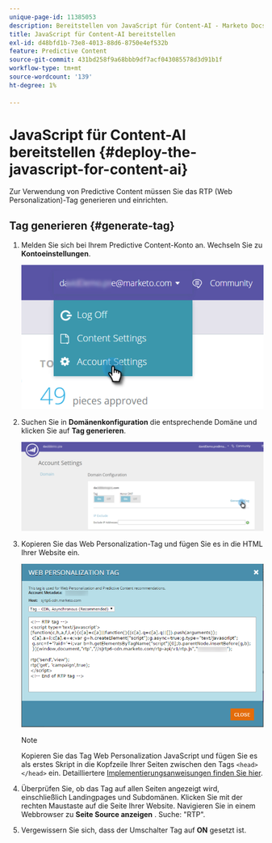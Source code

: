 ```yaml
---
unique-page-id: 11385053
description: Bereitstellen von JavaScript für Content-AI - Marketo Docs - Produktdokumentation
title: JavaScript für Content-AI bereitstellen
exl-id: d48bfd1b-73e8-4013-88d6-8750e4ef532b
feature: Predictive Content
source-git-commit: 431bd258f9a68bbb9df7acf043085578d3d91b1f
workflow-type: tm+mt
source-wordcount: '139'
ht-degree: 1%

---
```


# JavaScript für Content-AI bereitstellen {#deploy-the-javascript-for-content-ai}

Zur Verwendung von Predictive Content müssen Sie das RTP (Web Personalization)-Tag generieren und einrichten.

## Tag generieren {#generate-tag}

1. Melden Sie sich bei Ihrem Predictive Content-Konto an. Wechseln Sie zu **Kontoeinstellungen**.

   ![](assets/settings-dropdown-account-hands.png)

1. Suchen Sie in **Domänenkonfiguration** die entsprechende Domäne und klicken Sie auf **Tag generieren**.

   ![](assets/generate-tag.png)

1. Kopieren Sie das Web Personalization-Tag und fügen Sie es in die HTML Ihrer Website ein.

   ![](assets/web-personalization-tag.png)

   >[!NOTE]
   >
   >Kopieren Sie das Tag Web Personalization JavaScript und fügen Sie es als erstes Skript in die Kopfzeile Ihrer Seiten zwischen den Tags `<head> </head>` ein. Detailliertere [Implementierungsanweisungen finden Sie hier](/help/marketo/product-docs/web-personalization/rtp-tag-implementation/deploy-the-rtp-javascript.md).

1. Überprüfen Sie, ob das Tag auf allen Seiten angezeigt wird, einschließlich Landingpages und Subdomänen. Klicken Sie mit der rechten Maustaste auf die Seite Ihrer Website. Navigieren Sie in einem Webbrowser zu **Seite Source anzeigen** . Suche: &quot;RTP&quot;.

1. Vergewissern Sie sich, dass der Umschalter Tag auf **ON** gesetzt ist.
